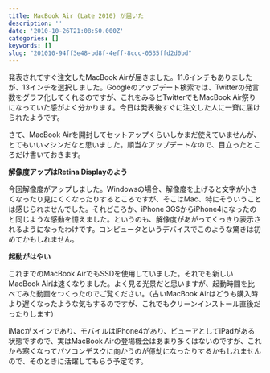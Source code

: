 ```yaml
---
title: MacBook Air (Late 2010) が届いた
description: ''
date: '2010-10-26T21:08:50.000Z'
categories: []
keywords: []
slug: "201010-94ff3e48-bd8f-4eff-8ccc-0535ffd2d0bd"
---
```

発表されてすぐ注文したMacBook Airが届きました。11.6インチもありましたが、13インチを選択しました。Googleのアップデート検索では、Twitterの発言数をグラフ化してくれるのですが、これをみるとTwitterでもMacBook Air祭りになっていた感がよく分かります。今日は発表後すぐに注文した人に一斉に届けられたようです。

さて、MacBook Airを開封してセットアップくらいしかまだ使えていませんが、とてもいいマシンだなと思いました。順当なアップデートなので、目立ったところだけ書いておきます。

**解像度アップはRetina Displayのよう**

今回解像度がアップしました。Windowsの場合、解像度を上げると文字が小さくなったり見にくくなったりするところですが、そこはMac、特にそういうことは感じられませんでした。それどころか、iPhone 3GSからiPhone4になったのと同じような感動を憶えました。というのも、解像度があがってくっきり表示されるようになったわけです。コンピュータというデバイスでこのような驚きは初めてかもしれません。

**起動がはやい**

これまでのMacBook AirでもSSDを使用していました。それでも新しいMacBook Airは速くなりました。よく見る光景だと思いますが、起動時間を比べてみた動画をつくったのでご覧ください。（古いMacBook Airはどうも購入時より遅くなったような気もするのですが、これでもクリーンインストール直後だったりします）

iMacがメインであり、モバイルはiPhone4があり、ビューアとしてiPadがある状態ですので、実はMacBook Airの登場機会はあまり多くはないのですが、これから寒くなってパソコンデスクに向かうのが億劫になったりするかもしれませんので、そのときに活躍してもらう予定です。